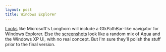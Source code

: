```yaml
---
layout: post
title: Windows Explorer
---
```


<a href="http://elliottback.com/wp/wp-content/lh106wh.jpg">Looks</a> like Microsoft's Longhorn will include a GtkPathBar-like navigator for Windows Explorer. Else the <a href="http://elliottback.com/wp/archives/2005/07/09/longhorn-5203-screenshots/">screenshots</a> look like a random mix of Aqua and the Windows XP UI, with no real concept. But I'm sure they'll polish the stuff prior to the final version.
